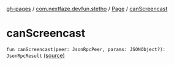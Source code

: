 [gh-pages](../../index.md) / [com.nextfaze.devfun.stetho](../index.md) / [Page](index.md) / [canScreencast](.)

# canScreencast

`fun canScreencast(peer: JsonRpcPeer, params: JSONObject?): JsonRpcResult` [(source)](https://github.com/NextFaze/dev-fun/tree/master/devfun-stetho/src/main/java/com/nextfaze/devfun/stetho/Stetho.kt#L96)